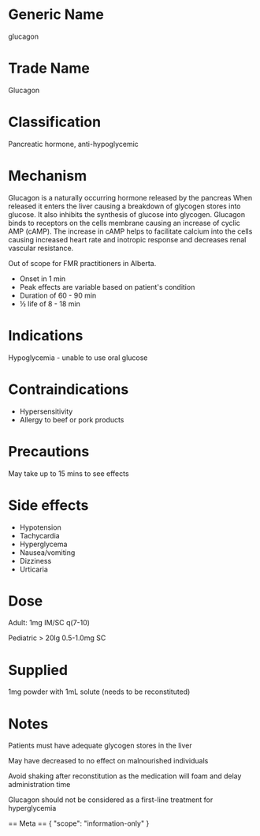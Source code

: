 # Generic Name

glucagon

# Trade Name

Glucagon

# Classification

Pancreatic hormone, anti-hypoglycemic

# Mechanism

Glucagon is a naturally occurring hormone released by the pancreas
When released it enters the liver causing a breakdown of glycogen stores into glucose.
It also inhibits the synthesis of glucose into glycogen.
Glucagon binds to receptors on the cells membrane causing an increase of cyclic AMP (cAMP).
The increase in cAMP helps to facilitate calcium into the cells causing increased heart rate and inotropic response and decreases renal vascular resistance.

Out of scope for FMR practitioners in Alberta.

- Onset in 1 min
- Peak effects are variable based on patient's condition
- Duration of 60 - 90 min
- ½ life of 8 - 18 min

# Indications

Hypoglycemia - unable to use oral glucose

# Contraindications

- Hypersensitivity
- Allergy to beef or pork products

# Precautions

May take up to 15 mins to see effects

# Side effects

- Hypotension
- Tachycardia
- Hyperglycema
- Nausea/vomiting
- Dizziness
- Urticaria

# Dose

Adult: 1mg IM/SC q(7-10)

Pediatric > 20lg 0.5-1.0mg SC

# Supplied

1mg powder with 1mL solute (needs to be reconstituted)

# Notes

Patients must have adequate glycogen stores in the liver

May have decreased to no effect on malnourished individuals

Avoid shaking after reconstitution as the medication will foam and delay administration time

Glucagon should not be considered as a first-line treatment for hyperglycemia

== Meta ==
{
"scope": "information-only"
}
